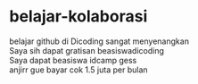 # belajar-kolaborasi
belajar github di Dicoding sangat menyenangkan <br>
Saya sih dapat gratisan beasiswadicoding <br>
Saya dapat beasiswa idcamp gess <br>
anjirr gue bayar cok 1.5 juta per bulan <br>
 
